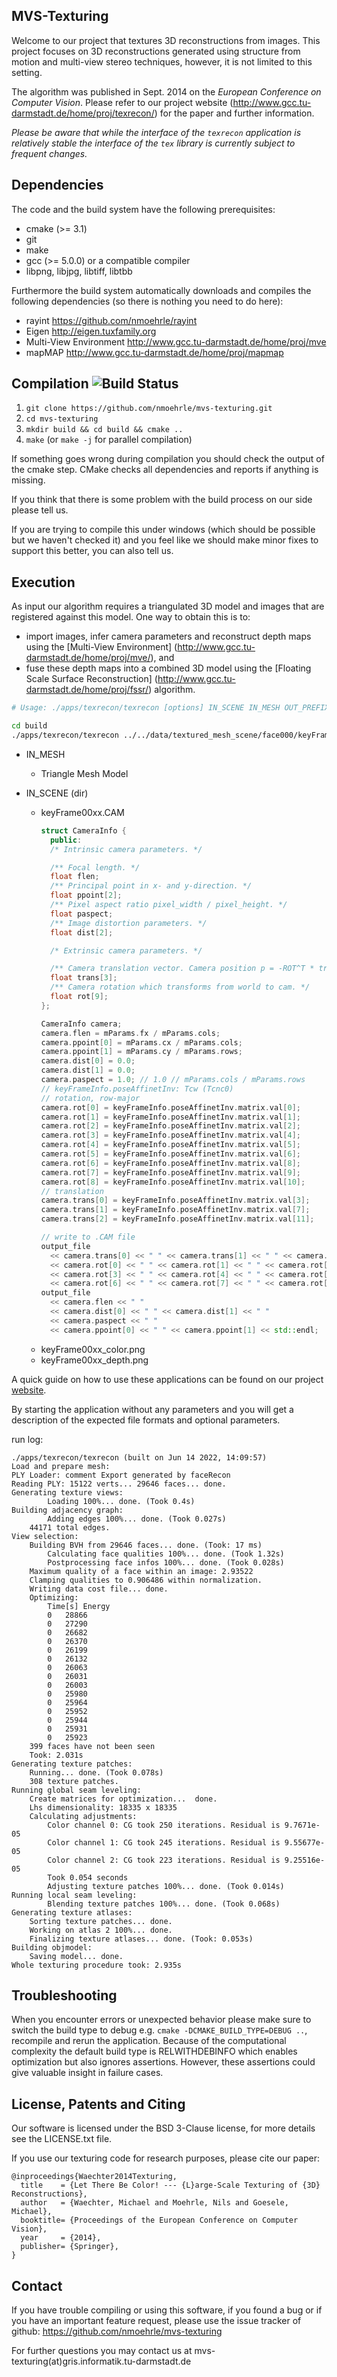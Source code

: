 MVS-Texturing
--------------------------------------------------------------------------------

Welcome to our project that textures 3D reconstructions from images.
This project focuses on 3D reconstructions generated using structure from
motion and multi-view stereo techniques, however, it is not limited to this
setting.

The algorithm was published in Sept. 2014 on the
*European Conference on Computer Vision*. Please refer to our project website
(http://www.gcc.tu-darmstadt.de/home/proj/texrecon/)
for the paper and further information.

*Please be aware that while the interface of the `texrecon` application is
relatively stable the interface of the `tex` library is currently subject to
frequent changes.*


Dependencies
--------------------------------------------------------------------------------

The code and the build system have the following prerequisites:

- cmake (>= 3.1)
- git
- make
- gcc (>= 5.0.0) or a compatible compiler
- libpng, libjpg, libtiff, libtbb


Furthermore the build system automatically downloads and compiles the following
dependencies (so there is nothing you need to do here):

- rayint
    https://github.com/nmoehrle/rayint
- Eigen
    http://eigen.tuxfamily.org
- Multi-View Environment
    http://www.gcc.tu-darmstadt.de/home/proj/mve
- mapMAP
    http://www.gcc.tu-darmstadt.de/home/proj/mapmap


Compilation ![Build Status](https://travis-ci.org/nmoehrle/mvs-texturing.svg)
--------------------------------------------------------------------------------

1.  `git clone https://github.com/nmoehrle/mvs-texturing.git`
2.  `cd mvs-texturing`
3.  `mkdir build && cd build && cmake ..`
4.  `make` (or `make -j` for parallel compilation)

If something goes wrong during compilation you should check the output of the
cmake step. CMake checks all dependencies and reports if anything is missing.

If you think that there is some problem with the build process on our side
please tell us.

If you are trying to compile this under windows (which should be possible but
we haven't checked it) and you feel like we should make minor fixes to support
this better, you can also tell us.


Execution
--------------------------------------------------------------------------------

As input our algorithm requires a triangulated 3D model and images that are
registered against this model. One way to obtain this is to:
*   import images, infer camera parameters and reconstruct depth maps
    using the [Multi-View Environment]
    (http://www.gcc.tu-darmstadt.de/home/proj/mve/),
    and
*   fuse these depth maps into a combined 3D model using the
    [Floating Scale Surface Reconstruction]
    (http://www.gcc.tu-darmstadt.de/home/proj/fssr/)
    algorithm.

```sh
# Usage: ./apps/texrecon/texrecon [options] IN_SCENE IN_MESH OUT_PREFIX

cd build
./apps/texrecon/texrecon ../../data/textured_mesh_scene/face000/keyFrames/ ../../data/textured_mesh_scene/face000/mesh/meshRefine.ply ../../data/out/face000
```

* IN_MESH
  - Triangle Mesh Model

* IN_SCENE (dir)
  - keyFrame00xx.CAM
    ```cpp
    struct CameraInfo {
      public:
      /* Intrinsic camera parameters. */

      /** Focal length. */
      float flen;
      /** Principal point in x- and y-direction. */
      float ppoint[2];
      /** Pixel aspect ratio pixel_width / pixel_height. */
      float paspect;
      /** Image distortion parameters. */
      float dist[2];

      /* Extrinsic camera parameters. */

      /** Camera translation vector. Camera position p = -ROT^T * trans. */
      float trans[3];
      /** Camera rotation which transforms from world to cam. */
      float rot[9];
    };

    CameraInfo camera;
    camera.flen = mParams.fx / mParams.cols;
    camera.ppoint[0] = mParams.cx / mParams.cols;
    camera.ppoint[1] = mParams.cy / mParams.rows;
    camera.dist[0] = 0.0;
    camera.dist[1] = 0.0;
    camera.paspect = 1.0; // 1.0 // mParams.cols / mParams.rows
    // keyFrameInfo.poseAffinetInv: Tcw (Tcnc0)
    // rotation, row-major
    camera.rot[0] = keyFrameInfo.poseAffinetInv.matrix.val[0];
    camera.rot[1] = keyFrameInfo.poseAffinetInv.matrix.val[1];
    camera.rot[2] = keyFrameInfo.poseAffinetInv.matrix.val[2];
    camera.rot[3] = keyFrameInfo.poseAffinetInv.matrix.val[4];
    camera.rot[4] = keyFrameInfo.poseAffinetInv.matrix.val[5];
    camera.rot[5] = keyFrameInfo.poseAffinetInv.matrix.val[6];
    camera.rot[6] = keyFrameInfo.poseAffinetInv.matrix.val[8];
    camera.rot[7] = keyFrameInfo.poseAffinetInv.matrix.val[9];
    camera.rot[8] = keyFrameInfo.poseAffinetInv.matrix.val[10];
    // translation
    camera.trans[0] = keyFrameInfo.poseAffinetInv.matrix.val[3];
    camera.trans[1] = keyFrameInfo.poseAffinetInv.matrix.val[7];
    camera.trans[2] = keyFrameInfo.poseAffinetInv.matrix.val[11];

    // write to .CAM file
    output_file
      << camera.trans[0] << " " << camera.trans[1] << " " << camera.trans[2] << " "
      << camera.rot[0] << " " << camera.rot[1] << " " << camera.rot[2] << " "
      << camera.rot[3] << " " << camera.rot[4] << " " << camera.rot[5] << " "
      << camera.rot[6] << " " << camera.rot[7] << " " << camera.rot[8] << std::endl;
    output_file
      << camera.flen << " "
      << camera.dist[0] << " " << camera.dist[1] << " "
      << camera.paspect << " "
      << camera.ppoint[0] << " " << camera.ppoint[1] << std::endl;    
    ```
  - keyFrame00xx_color.png
  - keyFrame00xx_depth.png

A quick guide on how to use these applications can be found on our project [website](http://www.gcc.tu-darmstadt.de/home/proj/texrecon/).

By starting the application without any parameters and you will get a
description of the expected file formats and optional parameters.

run log:

```
./apps/texrecon/texrecon (built on Jun 14 2022, 14:09:57)
Load and prepare mesh: 
PLY Loader: comment Export generated by faceRecon
Reading PLY: 15122 verts... 29646 faces... done.
Generating texture views: 
        Loading 100%... done. (Took 0.4s)                                       
Building adjacency graph: 
        Adding edges 100%... done. (Took 0.027s)                                
	44171 total edges.
View selection:
	Building BVH from 29646 faces... done. (Took: 17 ms)
        Calculating face qualities 100%... done. (Took 1.32s)                   
        Postprocessing face infos 100%... done. (Took 0.028s)                   
	Maximum quality of a face within an image: 2.93522
	Clamping qualities to 0.906486 within normalization.
	Writing data cost file... done.
	Optimizing:
		Time[s]	Energy
		0	28866
		0	27290
		0	26682
		0	26370
		0	26199
		0	26132
		0	26063
		0	26031
		0	26003
		0	25980
		0	25964
		0	25952
		0	25944
		0	25931
		0	25923
	399 faces have not been seen
	Took: 2.031s
Generating texture patches:
	Running... done. (Took 0.078s)
	308 texture patches.
Running global seam leveling:
	Create matrices for optimization...  done.
	Lhs dimensionality: 18335 x 18335
	Calculating adjustments:
		Color channel 0: CG took 250 iterations. Residual is 9.7671e-05
		Color channel 1: CG took 245 iterations. Residual is 9.55677e-05
		Color channel 2: CG took 223 iterations. Residual is 9.25516e-05
		Took 0.054 seconds
        Adjusting texture patches 100%... done. (Took 0.014s)                   
Running local seam leveling:
        Blending texture patches 100%... done. (Took 0.068s)                    
Generating texture atlases:
	Sorting texture patches... done.
	Working on atlas 2 100%... done.
	Finalizing texture atlases... done. (Took: 0.053s)
Building objmodel:
	Saving model... done.
Whole texturing procedure took: 2.935s
```

Troubleshooting
--------------------------------------------------------------------------------

When you encounter errors or unexpected behavior please make sure to switch
the build type to debug e.g. `cmake -DCMAKE_BUILD_TYPE=DEBUG ..`, recompile
and rerun the application. Because of the computational complexity the default
build type is RELWITHDEBINFO which enables optimization but also ignores
assertions. However, these assertions could give valuable insight in failure cases.


License, Patents and Citing
--------------------------------------------------------------------------------
Our software is licensed under the BSD 3-Clause license, for more details see
the LICENSE.txt file.

If you use our texturing code for research purposes, please cite our paper:
```
@inproceedings{Waechter2014Texturing,
  title    = {Let There Be Color! --- {L}arge-Scale Texturing of {3D} Reconstructions},
  author   = {Waechter, Michael and Moehrle, Nils and Goesele, Michael},
  booktitle= {Proceedings of the European Conference on Computer Vision},
  year     = {2014},
  publisher= {Springer},
}
```

Contact
--------------------------------------------------------------------------------
If you have trouble compiling or using this software, if you found a bug or if
you have an important feature request, please use the issue tracker of github:
https://github.com/nmoehrle/mvs-texturing

For further questions you may contact us at
mvs-texturing(at)gris.informatik.tu-darmstadt.de
